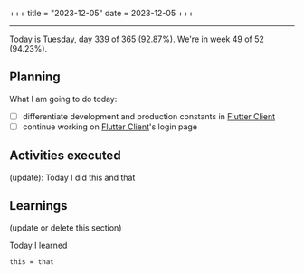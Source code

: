 +++
title = "2023-12-05"
date = 2023-12-05
+++

---

Today is Tuesday, day 339 of 365 (92.87%). We're in week 49 of 52 (94.23%).

## Planning

What I am going to do today:

- [ ] differentiate development and production constants in [Flutter Client](https://github.com/OmnicodeSolutions/luisa_drf_flutter_client)
- [ ] continue working on [Flutter Client](https://github.com/OmnicodeSolutions/luisa_drf_flutter_client)'s login page

## Activities executed

(update): Today I did this and that

## Learnings

(update or delete this section)

Today I learned
```
this = that
```

